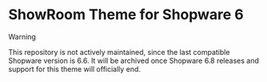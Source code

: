 # ShowRoom Theme for Shopware 6

> [!WARNING]  
> This repository is not actively maintained, since the last compatible Shopware version is 6.6.
> It will be archived once Shopware 6.8 releases and support for this theme will officially end.
